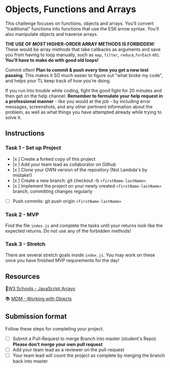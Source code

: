 # Objects, Functions and Arrays

This challenge focuses on functions, objects and arrays. You'll convert "traditional" functions into functions that use the ES6 arrow syntax. You'll also manipulate objects and traverse arrays.

__THE USE OF _MOST_ HIGHER-ORDER ARRAY METHODS IS FORBIDDEN!__ These would be array methods that take callbacks as arguments and save you from having to loop manually, such as `map`, `filter`, `reduce`,`forEach` etc. **You'll have to make do with good old loops!** 

Commit often! **Plan to commit & push every time you get a new test passing**. This makes it SO much easier to figure out "what broke my code", and helps your TL keep track of how you're doing.

If you run into trouble while coding, fight the good fight for 20 minutes and then get on the help channel. __Remember to formulate your help request in a professional manner__ - like you would at the job - by including error messages, screenshots, and any other pertinent information about the problem, as well as what things you have attempted already while trying to solve it.

## Instructions

### Task 1 - Set up Project

- [x ] Create a forked copy of this project
- [x ] Add your team lead as collaborator on Github
- [x ] Clone your OWN version of the repository (Not Lambda's by mistake!)
- [x ] Create a new branch: git checkout -b `<firstName-lastName>`.
- [x ] Implement the project on your newly created `<firstName-lastName>` branch, committing changes regularly
- [ ] Push commits: git push origin `<firstName-lastName>`

### Task 2 - MVP

Find the file `index.js` and complete the tasks until your returns look like the expected returns. Do not use any of the forbidden methods!

### Task 3 - Stretch

There are several stretch goals inside `index.js`. You may work on these once you have finished MVP requirements for the day! 

## Resources

🤝[W3 Schools - JavaScript Arrays](https://www.w3schools.com/js/js_arrays.asp)

📚 [MDM - Working with Objects](https://developer.mozilla.org/en-US/docs/Web/JavaScript/Guide/Working_with_Objects)

## Submission format

Follow these steps for completing your project.

- [ ] Submit a Pull-Request to merge <firstName-lastName> Branch into master (student's  Repo). **Please don't merge your own pull request**
- [ ] Add your team lead as a reviewer on the pull-request
- [ ] Your team lead will count the project as complete by merging the branch back into master
